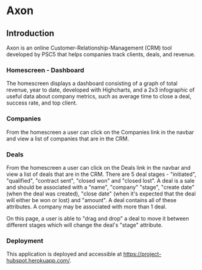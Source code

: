 # Axon

## Introduction

Axon is an online Customer-Relationship-Management (CRM) tool developed by PSC5 that helps companies track clients, deals, and revenue.

### Homescreen - Dashboard

The homescreen displays a dashboard consisting of a graph of total revenue, year to date, developed with Highcharts, and a 2x3 infographic of useful data about company metrics, such as average time to close a deal, success rate, and top client.

### Companies

From the homescreen a user can click on the Companies link in the navbar and view a list of companies that are in the CRM.

### Deals

From the homescreen a user can click on the Deals link in the navbar and view a list of deals that are in the CRM. There are 5 deal stages - "initiated", "qualified", "contract sent", "closed won" and "closed lost". A deal is a sale and should be associated with a "name", "company" "stage", "create date" (when the deal was created), "close date" (when it's expected that the deal will either be won or lost) and "amount". A deal contains all of these attributes. A company may be associated with more than 1 deal.

On this page, a user is able to "drag and drop" a deal to move it between different stages which will change the deal's "stage" attribute.

### Deployment

This application is deployed and accessible at https://project-hubspot.herokuapp.com/.
